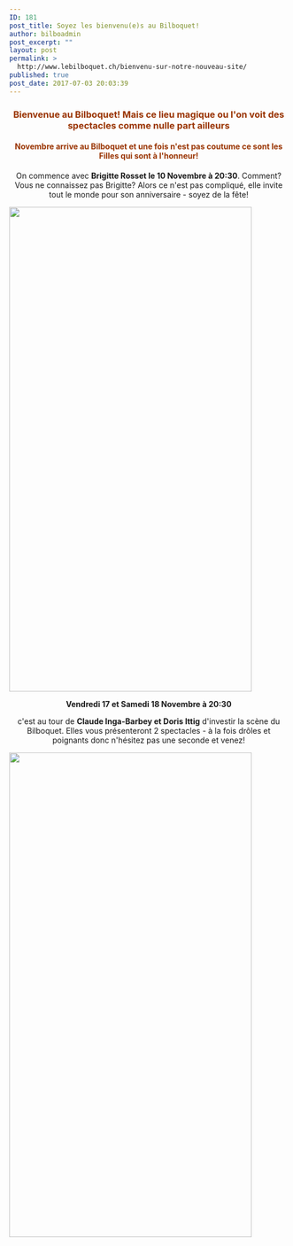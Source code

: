 ```yaml
---
ID: 181
post_title: Soyez les bienvenu(e)s au Bilboquet!
author: bilboadmin
post_excerpt: ""
layout: post
permalink: >
  http://www.lebilboquet.ch/bienvenu-sur-notre-nouveau-site/
published: true
post_date: 2017-07-03 20:03:39
---
```

<h3 style="text-align: center;"><strong><span style="color: #993300;">Bienvenue au Bilboquet! Mais ce lieu magique ou l'on voit des spectacles comme nulle part ailleurs
</span></strong></h3>
<h4 style="text-align: center;"><span style="color: #993300;"><strong>Novembre arrive au Bilboquet et une fois n'est pas coutume ce sont les Filles qui sont à l'honneur!
</strong></span></h4>
<p style="text-align: center;">On commence avec <strong>Brigitte Rosset le 10 Novembre à 20:30</strong>. Comment? Vous ne connaissez pas Brigitte? Alors ce n'est pas compliqué, elle invite tout le monde pour son anniversaire - soyez de la fête!</p>
<img class="aligncenter wp-image-54 size-full" src="http://www.lebilboquet.ch/wp-content/uploads/2017/06/3.Brigitte-Rosset.jpg" alt="" width="438" height="875" />
<p style="text-align: center;"><strong>Vendredi 17 et Samedi 18 Novembre à 20:30</strong></p>
<p style="text-align: center;">c'est au tour de <strong>Claude Inga-Barbey et Doris Ittig</strong> d'investir la scène du Bilboquet. Elles vous présenteront 2 spectacles - à la fois drôles et poignants donc n'hésitez pas une seconde et venez!</p>
<img class="aligncenter wp-image-55 size-full" src="http://www.lebilboquet.ch/wp-content/uploads/2017/06/4.Claude-Inga.jpg" alt="" width="438" height="875" />